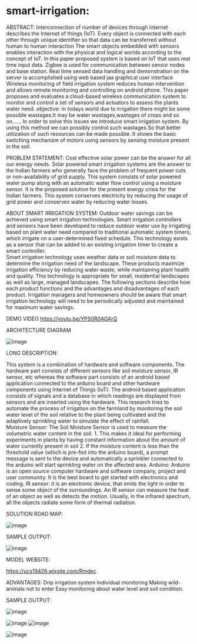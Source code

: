# smart-irrigation:
ABSTRACT:
Interconnection of number of devices through internet describes the Internet of things (IoT). 
Every object is connected with each other through unique identifier so that data can be transferred without human to human interaction
The smart objects embedded with sensors enables interaction with the physical and logical worlds according to the concept of IoT. 
In this paper proposed system is based on IoT that uses real time input data.
 Zigbee is used for communication between sensor nodes and base station.
Real time sensed data handling and demonstration on the server is accomplished using web based jaa graphical user interface
Wireless monitoring of field irrigation system reduces human intervention and allows remote monitoring and controlling on android phone. 
This paper proposes and evaluates a cloud-based wireless communication system to monitor and control a set of sensors and actuators to assess the plants water need.
objective:
In todays world due to irrigation there might be some possible wastages.It may be water wastages,wastages of crops and so on……
In order to solve this issues we introduce smart irrigation system.
By using this method we can possibly control such wastages.So that better utilization of such resources can be made possible.
It shows the basic switching mechanism of motors using sensors by sensing moisture present in the soil.

PROBLEM STATEMENT:
Cost effective solar power can be the answer for all our energy needs. 
Solar powered smart irrigation systems are the answer to the Indian farmers who generally face the problem of frequent power cuts or non-availability of grid supply. 
This system consists of solar powered water pump along with an automatic water flow control using a moisture sensor. 
It is the proposed solution for the present energy crisis for the Indian farmers. 
This system conserves electricity by reducing the usage of grid power and conserves water by reducing water losses.

ABOUT SMART IRRIGATION SYSTEM:
Outdoor water savings can be achieved using smart irrigation technologies. 
Smart irrigation controllers and sensors have been developed to reduce outdoor water use by irrigating based on plant water need compared to traditional automatic system timers, which irrigate on a user-determined fixed schedule. 
This technology exists as a sensor that can be added to an existing irrigation timer to create a smart controller.  
Smart irrigation technology uses weather data or soil moisture data to determine the irrigation need of the landscape. 
These products maximize irrigation efficiency by reducing water waste, while maintaining plant health and quality. 
This technology is appropriate for small, residential landscapes as well as large, managed landscapes. 
The following sections describe how each product functions and the advantages and disadvantages of each product. 
 Irrigation managers and homeowners should be aware that smart irrigation technology will need to be periodically adjusted and maintained for maximum water savings.

DEMO VIDEO
https://youtu.be/YPS0R0AGArQ

ARCHITECTURE DIAGRAM

![image](https://user-images.githubusercontent.com/80060708/122597320-d30e6e00-d088-11eb-9816-7c005e9072f0.png)

LONG DESCRIPTION:

This system is a combination of hardware and software components. The hardware part consists of different sensors like soil moisture sensor, IR sensor, etc
 whereas the software part consists of an android based application connected to the arduino board and other hardware components using Internet of Things (IoT). 
The android based application consists of signals and a database in which readings are displayed from sensors and are inserted using the hardware. 
This research tries to automate the process of irrigation on the farmland by monitoring the soil water level of the soil relative to the plant being cultivated and the adaptively sprinkling water to simulate the effect of rainfall.  
Moisture Sensor: The Soil Moisture Sensor is used to measure the volumetric water content in the soil. 
	1. This makes it ideal for performing experiments in plants by having constant information about the amount of water currently present in soil
	2. If the moisture content is less than the threshold value (which is pre-fed into the arduino board), a prompt message is sent to the device and automatically a sprinkler connected to the arduino will start sprinkling water on the affected area. 
Arduino: Arduino is an open source computer hardware and software company, project and user community. It is the best board to get started with electronics and coding.
IR sensor:  it is an electronic device, that emits the light in order to sense some object of the surroundings. An IR sensor can measure the heat of an object as well as detects the motion. Usually, in the infrared spectrum, all the objects radiate some form of thermal radiation. 

SOLUTION ROAD MAP:




![image](https://user-images.githubusercontent.com/80060708/122597639-487a3e80-d089-11eb-882a-b0ab15d3727b.png)


SAMPLE OUTPUT:






![image](https://user-images.githubusercontent.com/80060708/122599647-554c6180-d08c-11eb-946d-c667f47162c9.png)




MODEL WEBSITE:



https://ucs19426.wixsite.com/Rmdec


ADVANTAGES:
Drip irrigation system
Individual monitoring
Making wild-animals not to enter
Easy monitoring about water level and soil condition.

SAMPLE OUTPUT:



![image](https://user-images.githubusercontent.com/80060708/122599995-cc81f580-d08c-11eb-859e-e57fbcc4f1b8.png)

![image](https://user-images.githubusercontent.com/80060708/122600050-dc013e80-d08c-11eb-9d28-aa71859a4eeb.png)
![image](https://user-images.githubusercontent.com/80060708/122600079-e6233d00-d08c-11eb-9c8e-08e80eec607d.png)

![image](https://user-images.githubusercontent.com/80060708/122600128-f89d7680-d08c-11eb-95b9-552d02b57e84.png)
















